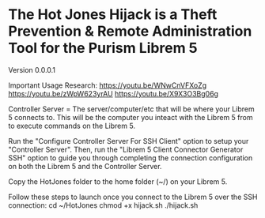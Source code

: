 # The Hot Jones Hijack is a Theft Prevention &amp; Remote Administration Tool for the Purism Librem 5
Version 0.0.0.1

Important Usage Research:
https://youtu.be/WNwCnVFXoZg
https://youtu.be/zWpW623yrAU
https://youtu.be/X9X3O3Bg06g

Controller Server = The server/computer/etc that will be where your Librem 5 connects to. 
This will be the computer you inteact with the Librem 5 from to execute commands on the Librem 5.

Run the "Configure Controller Server For SSH Client" option to setup your "Controller Server".
Then, run the "Librem 5 Client Connector Generator SSH" option to guide you through completing the connection 
configuration on both the Librem 5 and the Controller Server. 

Copy the HotJones folder to the home folder (~/) on your Librem 5.

Follow these steps to launch once you connect to the Librem 5 over the SSH connection:
cd ~/HotJones
chmod +x hijack.sh
./hijack.sh
